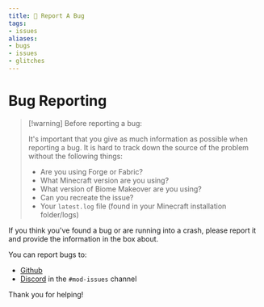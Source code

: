 ```yaml
---
title: 🐛 Report A Bug
tags:
- issues
aliases:
- bugs
- issues
- glitches
---
```


# Bug Reporting

> [!warning] Before reporting a bug: 
>
> It's important that you give as much information as possible when reporting a bug.
> It is hard to track down the source of  the problem without the following things:
> 
> - Are you using Forge or Fabric?
> - What Minecraft version are you using?
> - What version of Biome Makeover are you using?
> - Can you recreate the issue?
> - Your `latest.log` file (found in your Minecraft installation folder/logs)
> 

If you think you've found a bug or are running into a crash, please report it and provide the information in the box about.

You can report bugs to:
- [Github](https://github.com/Lemonszz/Biome-Makeover/issues)
- [Discord](https://discord.gg/D5bNnw7) in the  `#mod-issues` channel

Thank you for helping! 






